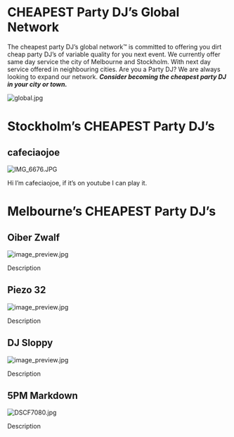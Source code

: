 # CHEAPEST Party DJ’s Global Network

The cheapest party DJ’s global network™️ is committed to offering you dirt cheap party DJ’s of variable quality for you next event. We currently offer same day service the city of Melbourne and Stockholm. With next day service offered in neighbouring cities. Are you a Party DJ? We are always looking to expand our network. ***Consider becoming the cheapest party DJ in your city or town.*** 

![global.jpg](CHEAPEST%20Party%20DJ%E2%80%99s%20Global%20Network%2001fd0ed5702b433e9e123f800ec1898f/global.jpg)

# Stockholm’s CHEAPEST Party DJ’s

## cafeciaojoe

![IMG_6676.JPG](CHEAPEST%20Party%20DJ%E2%80%99s%20Global%20Network%2001fd0ed5702b433e9e123f800ec1898f/IMG_6676.jpg)

Hi I’m cafeciaojoe, if it’s on youtube I can play it. 

# Melbourne’s CHEAPEST Party DJ’s

## Oiber Zwalf

![image_preview.jpg](CHEAPEST%20Party%20DJ%E2%80%99s%20Global%20Network%2001fd0ed5702b433e9e123f800ec1898f/image_preview.jpg)

Description

## Piezo 32

![image_preview.jpg](CHEAPEST%20Party%20DJ%E2%80%99s%20Global%20Network%2001fd0ed5702b433e9e123f800ec1898f/image_preview.jpg)

Description

## DJ Sloppy

![image_preview.jpg](CHEAPEST%20Party%20DJ%E2%80%99s%20Global%20Network%2001fd0ed5702b433e9e123f800ec1898f/image_preview.jpg)

Description

## 5PM Markdown

![DSCF7080.jpg](CHEAPEST%20Party%20DJ%E2%80%99s%20Global%20Network%2001fd0ed5702b433e9e123f800ec1898f/DSCF7080.jpg)

Description